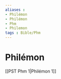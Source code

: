 ```yaml
---
aliases : 
- Philémon
- Philémon
- Phm
- Philemon
tags : Bible/Phm
---
```


# Philémon

[[PST Phm 1|Philémon 1]]
